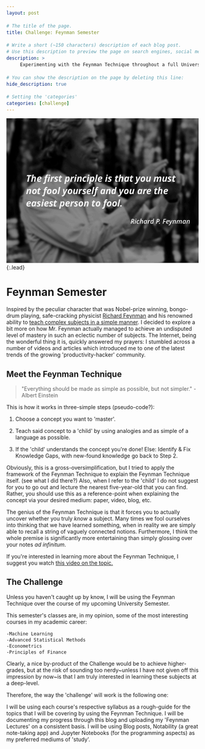 ```yaml
---
layout: post

# The title of the page.
title: Challenge: Feynman Semester

# Write a short (~150 characters) description of each blog post.
# Use this description to preview the page on search engines, social media, etc.
description: >
     Experimenting with the Feynman Technique throughout a full University semester.

# You can show the description on the page by deleting this line:
hide_description: true

# Setting the 'categories' 
categories: [challenge]
---
```


![Full-width image](/assets/img/feynman_quote.jpg){:.lead}

# Feynman Semester

Inspired by the peculiar character that was Nobel-prize winning, bongo-drum playing, safe-cracking physicist [Richard Feynman](http://www.feynman.com/ "Richard P. Feynman") and his renowned ability to [teach complex subjects in a simple manner](https://www.gatesnotes.com/Education/The-Best-Teacher-I-Never-Had "Take it from Bill Gates."). 
I decided to explore a bit more on how Mr. Feynman actually managed to achieve an undisputed level of mastery in such an eclectic number of subjects.
The Internet, being the wonderful thing it is, quickly answered my prayers: I stumbled across a number of videos and articles which introduced me to one of the latest trends of the growing 'productivity-hacker' community.

## Meet the Feynman Technique

> "Everything should be made as simple as possible, but not simpler." -Albert Einstein

This is how it works in three-simple steps (pseudo-code?):

1. Choose a concept you want to 'master'.

2. Teach said concept to a 'child' by using analogies and as simple of a language as possible.

3. If the 'child' understands the concept you're done! Else: Identify & Fix Knowledge Gaps, with new-found knowledge go back to Step 2.

Obviously, this is a gross-oversimplification, but I tried to apply the framework of the Feynman Technique to explain the Feynman Technique itself. (see what I did there?)
Also, when I refer to the 'child' I do not suggest for you to go out and lecture the nearest five-year-old that you can find. Rather, you should use this as a reference-point when explaining the concept via your desired medium: paper, video, blog, etc.

The genius of the Feynman Technique is that it forces you to actually uncover whether you truly *know* a subject. Many times we fool ourselves into thinking that we have learned something, when in reality we are simply able to recall a string of vaguely connected notions. Furthermore, I think the whole premise is significantly more entertaining than simply glossing over your notes *ad infinitum*.

If you're interested in learning more about the Feynman Technique, I suggest you watch [this video on the topic.](https://www.youtube.com/watch?v=MlJdMr3O5J4)

## The Challenge

Unless you haven't caught up by know, I will be using the Feynman Technique over the course of my upcoming University Semester. 

This semester's classes are, in my opinion, some of the most interesting courses in my academic career:

    -Machine Learning
    -Advanced Statistical Methods
    -Econometrics
    -Principles of Finance

Clearly, a nice by-product of the Challenge would be to achieve higher-grades, but at the risk of sounding too nerdy~unless I have not given off this impression by now~is that I am truly interested in learning these subjects at a deep-level.

Therefore, the way the 'challenge' will work is the following one: 

I will be using each course's respective syllabus as a rough-guide for the topics that I will be covering by using the Feynman Technique.
I will be documenting my progress through this blog and uploading my 'Feynman Lectures' on a consistent basis.
I will be using Blog posts, Notability (a great note-taking app) and Jupyter Notebooks (for the programming aspects) as my preferred mediums of 'study'.







